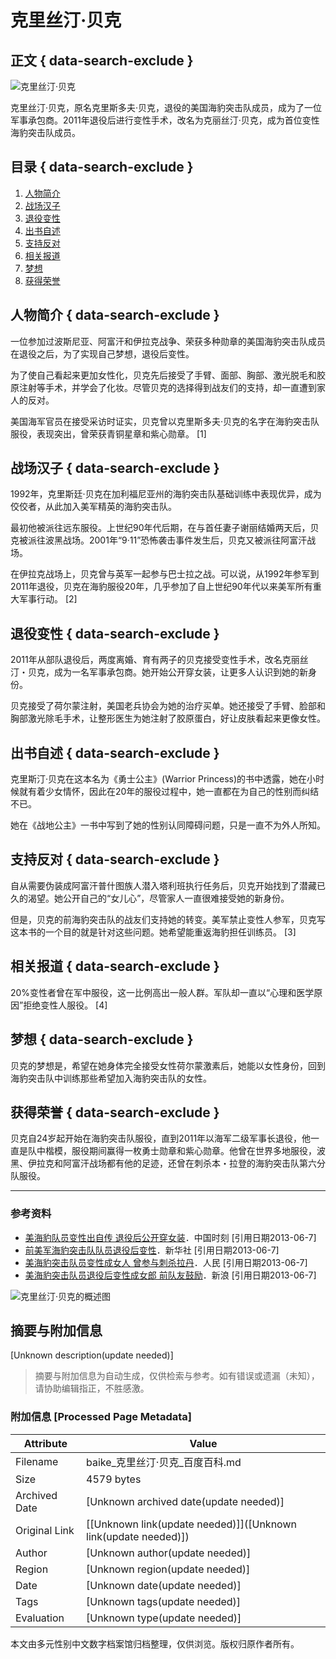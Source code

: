 # 克里丝汀·贝克

## 正文 { data-search-exclude }


![克里丝汀·贝克](https://bkimg.cdn.bcebos.com/pic/c75c10385343fbf2b144cc9cb17eca8065388f20?x-bce-process=image/format,f_auto/resize,m_lfit,limit_1,h_272)

克里丝汀·贝克，原名克里斯多夫·贝克，退役的美国海豹突击队成员，成为了一位军事承包商。2011年退役后进行变性手术，改名为克丽丝汀·贝克，成为首位变性海豹突击队成员。

## 目录 { data-search-exclude }

1. [人物简介](#人物简介)
2. [战场汉子](#战场汉子)
3. [退役变性](#退役变性)
4. [出书自述](#出书自述)
5. [支持反对](#支持反对)
6. [相关报道](#相关报道)
7. [梦想](#梦想)
8. [获得荣誉](#获得荣誉)

## 人物简介 { data-search-exclude }

一位参加过波斯尼亚、阿富汗和伊拉克战争、荣获多种勋章的美国海豹突击队成员在退役之后，为了实现自己梦想，退役后变性。

为了使自己看起来更加女性化，贝克先后接受了手臂、面部、胸部、激光脱毛和胶原注射等手术，并学会了化妆。尽管贝克的选择得到战友们的支持，却一直遭到家人的反对。

美国海军官员在接受采访时证实，贝克曾以克里斯多夫·贝克的名字在海豹突击队服役，表现突出，曾荣获青铜星章和紫心勋章。 \[1\]

## 战场汉子 { data-search-exclude }

1992年，克里斯廷·贝克在加利福尼亚州的海豹突击队基础训练中表现优异，成为佼佼者，从此加入美军精英的海豹突击队。

最初他被派往远东服役。上世纪90年代后期，在与首任妻子谢丽结婚两天后，贝克被派往波黑战场。2001年“9·11”恐怖袭击事件发生后，贝克又被派往阿富汗战场。

在伊拉克战场上，贝克曾与英军一起参与巴士拉之战。可以说，从1992年参军到2011年退役，贝克在海豹服役20年，几乎参加了自上世纪90年代以来美军所有重大军事行动。 \[2\]

## 退役变性 { data-search-exclude }

2011年从部队退役后，两度离婚、育有两子的贝克接受变性手术，改名克丽丝汀・贝克，成为一名军事承包商。她开始公开穿女装，让更多人认识到她的新身份。

贝克接受了荷尔蒙注射，美国老兵协会为她的治疗买单。她还接受了手臂、脸部和胸部激光除毛手术，让整形医生为她注射了胶原蛋白，好让皮肤看起来更像女性。

## 出书自述 { data-search-exclude }

克里斯汀·贝克在这本名为《勇士公主》(Warrior Princess)的书中透露，她在小时候就有着少女情怀，因此在20年的服役过程中，她一直都在为自己的性别而纠结不已。

她在《战地公主》一书中写到了她的性别认同障碍问题，只是一直不为外人所知。

## 支持反对 { data-search-exclude }

自从需要伪装成阿富汗普什图族人潜入塔利班执行任务后，贝克开始找到了潜藏已久的渴望。她公开自己的“女儿心”，尽管家人一直很难接受她的新身份。

但是，贝克的前海豹突击队的战友们支持她的转变。美军禁止变性人参军，贝克写这本书的一个目的就是针对这些问题。她希望能重返海豹担任训练员。 \[3\]

## 相关报道 { data-search-exclude }

20%变性者曾在军中服役，这一比例高出一般人群。军队却一直以“心理和医学原因”拒绝变性人服役。 \[4\]

## 梦想 { data-search-exclude }

贝克的梦想是，希望在她身体完全接受女性荷尔蒙激素后，她能以女性身份，回到海豹突击队中训练那些希望加入海豹突击队的女性。

## 获得荣誉 { data-search-exclude }

贝克自24岁起开始在海豹突击队服役，直到2011年以海军二级军事长退役，他一直是队中楷模，服役期间赢得一枚勇士勋章和紫心勋章。他曾在世界多地服役，波黑、伊拉克和阿富汗战场都有他的足迹，还曾在刺杀本・拉登的海豹突击队第六分队服役。

---

### 参考资料

- [美海豹队员变性出自传 退役后公开穿女装](#)．中国时刻 \[引用日期2013-06-7\]
- [前美军海豹突击队队员退役后变性](#)．新华社 \[引用日期2013-06-7\]
- [美海豹突击队员变性成女人 曾参与刺杀拉丹](#)．人民 \[引用日期2013-06-7\]
- [美海豹突击队员退役后变性成女郎 前队友鼓励](#)．新浪 \[引用日期2013-06-7\]

![克里丝汀·贝克的概述图](https://bkimg.cdn.bcebos.com/pic/08f790529822720ee9198e457acb0a46f31fabbe?x-bce-process=image/format,f_auto/quality,Q_70/resize,m_lfit,limit_1,w_536)
<!-- tcd_original_link https://baike.baidu.com/item/%E5%85%8B%E9%87%8C%E4%B8%9D%E6%B1%80%C2%B7%E8%B4%9D%E5%85%8B/5820628 -->


## 摘要与附加信息

<!-- tcd_abstract -->
[Unknown description(update needed)]
<!-- tcd_abstract_end -->

> 摘要与附加信息为自动生成，仅供检索与参考。如有错误或遗漏（未知），请协助编辑指正，不胜感激。

### 附加信息 [Processed Page Metadata]

| Attribute       | Value                                  |
|-----------------|----------------------------------------|
| Filename        | baike_克里丝汀·贝克_百度百科.md                             |
| Size            | 4579 bytes                           |
| Archived Date   | [Unknown archived date(update needed)]                             |
| Original Link   | [[Unknown link(update needed)]]([Unknown link(update needed)])                       |
| Author          | [Unknown author(update needed)]                               |
| Region          | [Unknown region(update needed)]                               |
| Date            | [Unknown date(update needed)]                                 |
| Tags            | [Unknown tags(update needed)]                                 |
| Evaluation            | [Unknown type(update needed)]                                 |
<!-- tcd_table_end -->

本文由多元性别中文数字档案馆归档整理，仅供浏览。版权归原作者所有。
